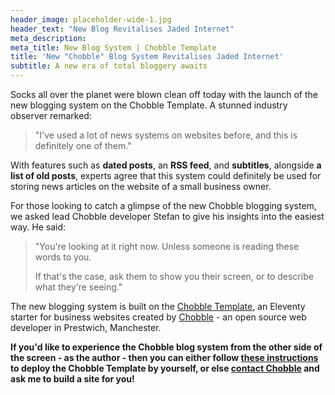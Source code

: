 ```yaml
---
header_image: placeholder-wide-1.jpg
header_text: "New Blog Revitalises Jaded Internet"
meta_description:
meta_title: New Blog System | Chobble Template
title: 'New "Chobble" Blog System Revitalises Jaded Internet'
subtitle: A new era of total bloggery awaits
---
```


Socks all over the planet were blown clean off today with the launch of the new blogging system on the Chobble Template. A stunned industry observer remarked:

> "I've used a lot of news systems on websites before, and this is definitely one of them."

With features such as **dated posts**, an **RSS feed**, and **subtitles**, alongside **a list of old posts**, experts agree that this system could definitely be used for storing news articles on the website of a small business owner.

For those looking to catch a glimpse of the new Chobble blogging system, we asked lead Chobble developer Stefan to give his insights into the easiest way. He said:

> "You're looking at it right now. Unless someone is reading these words to you.
>
> If that's the case, ask them to show you their screen, or to describe what they're seeing."

The new blogging system is built on the [Chobble Template](/), an Eleventy starter for business websites created by [Chobble](https://chobble.com) - an open source web developer in Prestwich, Manchester.

**If you'd like to experience the Chobble blog system from the other side of the screen - as the author - then you can either follow [these instructions](/instructions/) to deploy the Chobble Template by yourself, or else [contact Chobble](https://chobble.com/contact/) and ask me to build a site for you!**
